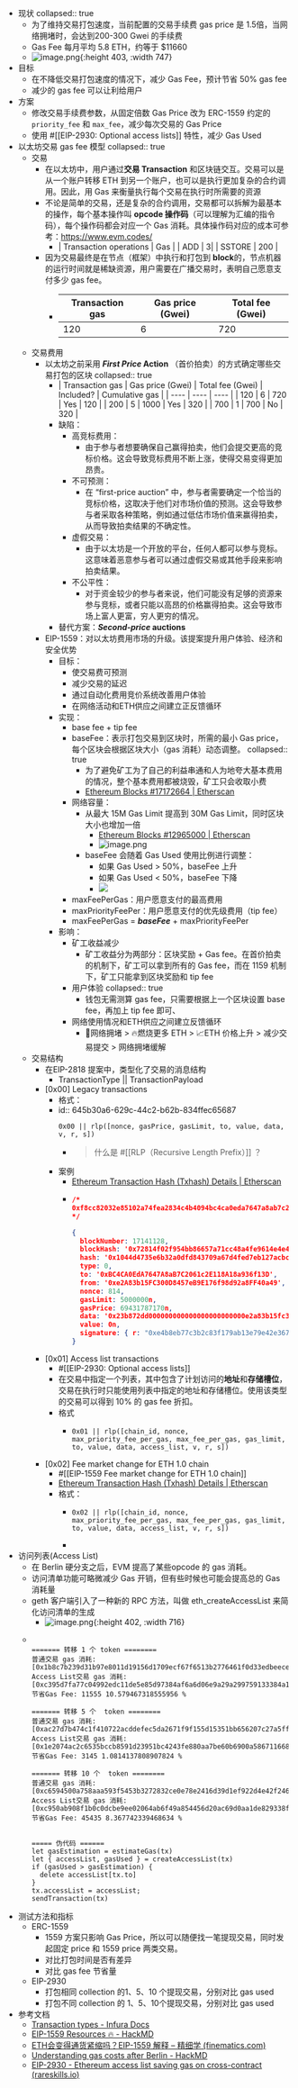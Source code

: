 - 现状
  collapsed:: true
	- 为了维持交易打包速度，当前配置的交易手续费 gas price 是 1.5倍，当网络拥堵时，会达到200-300 Gwei 的手续费
	- Gas Fee 每月平均 5.8 ETH，约等于 $11660
	- ![image.png](../assets/image_1683616960836_0.png){:height 403, :width 747}
- 目标
	- 在不降低交易打包速度的情况下，减少 Gas Fee，预计节省 50% gas fee
	- 减少的 gas fee 可以让利给用户
- 方案
	- 修改交易手续费参数，从固定倍数 Gas Price 改为 ERC-1559 约定的 `priority_fee` 和 `max_fee`，减少每次交易的 Gas Price
	- 使用 #[[EIP-2930: Optional access lists]] 特性，减少 Gas Used
- 以太坊交易 gas fee 模型
  collapsed:: true
	- 交易
		- 在以太坊中，用户通过**交易 Transaction** 和区块链交互。交易可以是从一个账户转移 ETH 到另一个账户，也可以是执行更加复杂的合约调用。因此，用 Gas 来衡量执行每个交易在执行时所需要的资源
		- 不论是简单的交易，还是复杂的合约调用，交易都可以拆解为最基本的操作，每个基本操作叫 **opcode 操作码**（可以理解为汇编的指令码），每个操作码都会对应一个 Gas 消耗。具体操作码对应的成本可参考：https://www.evm.codes/
			- | Transaction operations | Gas |
			  | ADD | 3|
			  | SSTORE | 200 |
		- 因为交易最终是在节点（框架）中执行和打包到 **block**的，节点机器的运行时间就是稀缺资源，用户需要在广播交易时，表明自己愿意支付多少 gas fee。
			- | Transaction gas | Gas price (Gwei) | Total fee (Gwei) |
			  | ---- | ---- | ---- |
			  | 120 | 6 | 720 |
	- 交易费用
		- 以太坊之前采用 ***First Price* Action** （首价拍卖）的方式确定哪些交易打包的区块
		  collapsed:: true
			- | Transaction gas | Gas price (Gwei) | Total fee (Gwei) | Included? | Cumulative gas |
			  | ---- | ---- | ---- |
			  | 120 | 6 | 720 | Yes | 120 |
			  | 200 | 5 | 1000 | Yes | 320 |
			  | 700 | 1 | 700 | No | 320 |
			- 缺陷：
				- 高竞标费用：
					- 由于参与者想要确保自己赢得拍卖，他们会提交更高的竞标价格。这会导致竞标费用不断上涨，使得交易变得更加昂贵。
				- 不可预测：
					- 在 “first-price auction” 中，参与者需要确定一个恰当的竞标价格，这取决于他们对市场价值的预测。这会导致参与者采取各种策略，例如通过低估市场价值来赢得拍卖，从而导致拍卖结果的不确定性。
				- 虚假交易：
					- 由于以太坊是一个开放的平台，任何人都可以参与竞标。这意味着恶意参与者可以通过虚假交易或其他手段来影响拍卖结果。
				- 不公平性：
					- 对于资金较少的参与者来说，他们可能没有足够的资源来参与竞标，或者只能以高昂的价格赢得拍卖。这会导致市场上富人更富，穷人更穷的情况。
			- 替代方案：***Second-price* auctions**
		- EIP-1559：对以太坊费用市场的升级。该提案提升用户体验、经济和安全优势
			- 目标：
				- 使交易费可预测
				- 减少交易的延迟
				- 通过自动化费用竞价系统改善用户体验
				- 在网络活动和ETH供应之间建立正反馈循环
			- 实现：
				- base fee + tip fee
				- baseFee：表示打包交易到区块时，所需的最小  Gas price，每个区块会根据区块大小（gas 消耗）动态调整。
				  collapsed:: true
					- 为了避免矿工为了自己的利益串通和人为地夸大基本费用的情况，整个基本费用都被烧毁，矿工只会收取小费
					- [Ethereum Blocks #17172664 | Etherscan](https://etherscan.io/block/17172664)
				- 网络容量：
					- 从最大 15M Gas Limit 提高到 30M Gas Limit，同时区块大小也增加一倍
						- [Ethereum Blocks #12965000 | Etherscan](https://etherscan.io/block/12965000)
						- ![image.png](../assets/image_1683028457731_0.png)
					- baseFee 会随着 Gas Used 使用比例进行调整：
						- 如果 Gas Used > 50%，baseFee 上升
						- 如果 Gas Used < 50%，baseFee 下降
						- ![](https://finematics.com/wp-content/uploads/2020/11/eip-smoothing-1024x459.png)
				- maxFeePerGas：用户愿意支付的最高费用
				- maxPriorityFeePer：用户愿意支付的优先级费用（tip fee）
				- maxFeePerGas = ***baseFee*** + maxPriorityFeePer
			- 影响：
				- 矿工收益减少
					- 矿工收益分为两部分：区块奖励 + Gas fee。在首价拍卖的机制下，矿工可以拿到所有的 Gas fee，而在 1159 机制下，矿工只能拿到区块奖励和 tip fee
				- 用户体验
				  collapsed:: true
					- 钱包无需测算 gas fee，只需要根据上一个区块设置 base fee，再加上 tip fee 即可、
				- 网络使用情况和ETH供应之间建立反馈循环
					- 🛜网络拥堵 > 🔥燃烧更多 ETH  > 📈ETH 价格上升 > 减少交易提交 > 网络拥堵缓解
	- 交易结构
		- 在EIP-2818 提案中，类型化了交易的消息结构
			- TransactionType || TransactionPayload
		- [0x00] Legacy transactions
			- 格式：
			- id:: 645b30a6-629c-44c2-b62b-834ffec65687
			  ```
			  0x00 || rlp([nonce, gasPrice, gasLimit, to, value, data, v, r, s])
			  ```
				- > 什么是 #[[RLP（Recursive Length Prefix）]] ？
			- 案例
				- [Ethereum Transaction Hash (Txhash) Details | Etherscan](https://etherscan.io/tx/0x1044d4735e6b32a0dfd843709a67d4fed7eb127acbc7fd4ae4098dbaf2426823)
				- ```json
				  /* 
				  0xf8cc82032e85102a74fea2834c4b4094bc4ca0eda7647a8ab7c2061c2e118a18a936f13d80b86423b872dd000000000000000000000000e2a83b15fc300d8457eb9e176f98d92a8ff40a49000000000000000000000000c67db0df922238979da0fd00d46016e8ae14cecb00000000000000000000000000000000000000000000000000000000000023451ba0e4b8eb77c3b2c83f179ab13e79e42e36770d65e1b1c9189492f5a965ccdc5c1fa030a5f73dd026f4f5dc7d2066c58618c6e3eadb5592b5181f66ef59bd9c088ff2
				  */
				  
				  {
				    blockNumber: 17141128,
				    blockHash: '0x72814f02f954bb86657a71cc48a4fe9614e4e41304b20c512d85ff47146582cd',
				    hash: '0x1044d4735e6b32a0dfd843709a67d4fed7eb127acbc7fd4ae4098dbaf2426823',
				    type: 0,
				    to: '0xBC4CA0EdA7647A8aB7C2061c2E118A18a936f13D',
				    from: '0xe2A83b15FC300D8457eB9E176f98d92a8FF40a49',
				    nonce: 814,
				    gasLimit: 5000000n,
				    gasPrice: 69431787170n,
				    data: '0x23b872dd000000000000000000000000e2a83b15fc300d8457eb9e176f98d92a8ff40a49000000000000000000000000c67db0df922238979da0fd00d46016e8ae14cecb0000000000000000000000000000000000000000000000000000000000002345',
				    value: 0n,
				    signature: { r: "0xe4b8eb77c3b2c83f179ab13e79e42e36770d65e1b1c9189492f5a965ccdc5c1f", s: "0x30a5f73dd026f4f5dc7d2066c58618c6e3eadb5592b5181f66ef59bd9c088ff2", yParity: 0, networkV: null },
				  }
				  ```
		- [0x01] Access list transactions
			- #[[EIP-2930: Optional access lists]]
			- 在交易中指定一个列表，其中包含了计划访问的**地址**和**存储槽位**，交易在执行时只能使用列表中指定的地址和存储槽位。使用该类型的交易可以得到 10% 的 gas fee 折扣。
			- 格式
				- ```
				  0x01 || rlp([chain_id, nonce, max_priority_fee_per_gas, max_fee_per_gas, gas_limit, to, value, data, access_list, v, r, s])
				  ```
		- [0x02] Fee market change for ETH 1.0 chain
			- #[[EIP-1559 Fee market change for ETH 1.0 chain]]
			- [Ethereum Transaction Hash (Txhash) Details | Etherscan](https://etherscan.io/tx/0x69bb550be28f36921c111d36401fec39c871127dc68c44b6fcab147a34e346fa)
			- 格式：
				- ```
				  0x02 || rlp([chain_id, nonce, max_priority_fee_per_gas, max_fee_per_gas, gas_limit, to, value, data, access_list, v, r, s])
				  ```
				-
- 访问列表(Access List)
	- 在 Berlin 硬分支之后，EVM 提高了某些opcode 的 gas 消耗。
	- 访问清单功能可略微减少 Gas 开销，但有些时候也可能会提高总的 Gas 消耗量
	- geth 客户端引入了一种新的 RPC 方法，叫做 eth_createAccessList 来简化访问清单的生成
		- ![image.png](../assets/image_1683700911634_0.png){:height 402, :width 716}
	- ```
	  
	  ======= 转移 1 个 token ========
	  普通交易 gas 消耗:[0x1b8c7b239d31b97e8011d19156d1709ecf67f6513b2776461f0d33edbeecea33]109221
	  Access List交易 gas 消耗:[0xc395d7fa77c04992edc11de5e85d97384af6a6d06e9a29a299759133384a19fc]97666
	  节省Gas Fee: 11555 10.579467318555956 %
	  
	  ======= 转移 5 个  token ========
	  普通交易 gas 消耗:[0xac27d7b474c1f410722acddefec5da2671f9f155d15351bb656207c27a5ff7ba]290823
	  Access List交易 gas 消耗:[0x1e2074ac2c6535bccb8591d23951bc4243fe880aa7be60b6900a586711668a29]287678
	  节省Gas Fee: 3145 1.0814137808907824 %
	  
	  ======= 转移 10 个  token ========
	  普通交易 gas 消耗:[0xc6594500a758aaa593f5453b3272832ce0e78e2416d39d1ef922d4e42f2463d1]542978
	  Access List交易 gas 消耗:[0xc950ab908f1b0c0dcbe9ee02064ab6f49a854456d20ac69d0aa1de829338f489]497543
	  节省Gas Fee: 45435 8.367742339468634 %
	  
	  
	  ===== 伪代码 ======
	  let gasEstimation = estimateGas(tx)
	  let { accessList, gasUsed } = createAccessList(tx)
	  if (gasUsed > gasEstimation) {
	    delete accessList[tx.to]
	  }
	  tx.accessList = accessList;
	  sendTransaction(tx)
	  ```
- 测试方法和指标
	- ERC-1559
		- 1559 方案只影响 Gas Price，所以可以随便找一笔提现交易，同时发起固定 price 和 1559 price 两类交易。
		- 对比打包时间是否有差异
		- 对比 gas fee 节省量
	- EIP-2930
		- 打包相同 collection 的1、5、10 个提现交易，分别对比 gas used
		- 打包不同 collection 的 1、5、10个提现交易，分别对比 gas used
- 参考文档
	- [Transaction types - Infura Docs](https://docs.infura.io/infura/networks/ethereum/concepts/transaction-types)
	- [EIP-1559 Resources 🔥 - HackMD](https://hackmd.io/@timbeiko/1559-resources)
	- [ETH会变得通货紧缩吗？EIP-1559 解释 – 精细学 (finematics.com)](https://finematics.com/ethereum-eip-1559-explained/)
	- [Understanding gas costs after Berlin - HackMD](https://hackmd.io/@fvictorio/gas-costs-after-berlin)
	- [EIP-2930 - Ethereum access list saving gas on cross-contract (rareskills.io)](https://www.rareskills.io/post/eip-2930-optional-access-list-ethereum)